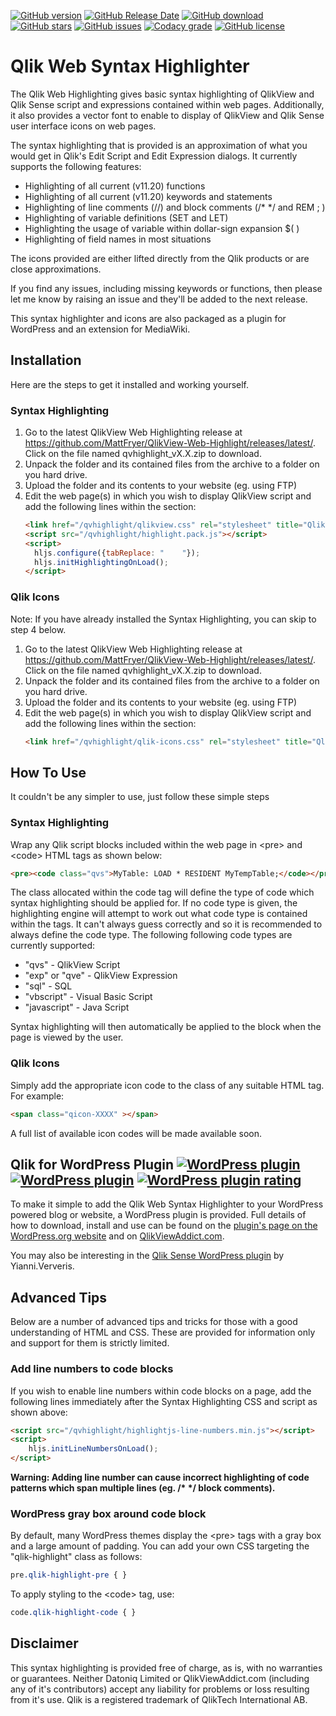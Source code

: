[![GitHub version](https://img.shields.io/github/release/MattFryer/Qlik-Web-Highlight.svg)](https://github.com/MattFryer/Qlik-Web-Highlight/releases/latest)
[![GitHub Release Date](https://img.shields.io/github/release-date/MattFryer/Qlik-Web-Highlight.svg)](https://github.com/MattFryer/Qlik-Web-Highlight/releases/latest)
[![GitHub download](https://img.shields.io/github/downloads/MattFryer/Qlik-Web-Highlight/total.svg)](https://github.com/MattFryer/Qlik-Web-Highlight/releases/latest)
[![GitHub stars](https://img.shields.io/github/stars/MattFryer/Qlik-Web-Highlight.svg)](https://github.com/MattFryer/Qlik-Web-Highlight/stargazers)
[![GitHub issues](https://img.shields.io/github/issues-raw/MattFryer/Qlik-Web-Highlight.svg)](https://github.com/MattFryer/Qlik-Web-Highlight/issues)
[![Codacy grade](https://img.shields.io/codacy/grade/6109233a81c2417a9f1a213b312e0244.svg)](https://www.codacy.com/app/MattFryer/Qlik-Web-Highlight)
[![GitHub license](https://img.shields.io/github/license/MattFryer/Qlik-Web-Highlight.svg)](https://github.com/MattFryer/Qlik-Web-Highlight/blob/master/LICENSE)

# Qlik Web Syntax Highlighter

The Qlik Web Highlighting gives basic syntax highlighting of QlikView and Qlik Sense script and expressions contained within web pages. Additionally, it also provides a vector font to enable to display of QlikView and Qlik Sense user interface icons on web pages.

The syntax highlighting that is provided is an approximation of what you would get in Qlik's Edit Script and Edit Expression dialogs. It currently supports the following features:

  * Highlighting of all current (v11.20) functions
  * Highlighting of all current (v11.20) keywords and statements
  * Highlighting of line comments (//) and block comments (/* */ and REM ; )
  * Highlighting of variable definitions (SET and LET)
  * Highlighting the usage of variable within dollar-sign expansion $( )
  * Highlighting of field names in most situations
	
The icons provided are either lifted directly from the Qlik products or are close approximations.

If you find any issues, including missing keywords or functions, then please let me know by raising an issue and they'll be added to the next release.

This syntax highlighter and icons are also packaged as a plugin for  WordPress and an extension for MediaWiki.

## Installation

Here are the steps to get it installed and working yourself.

### Syntax Highlighting

1. Go to the latest QlikView Web Highlighting release at https://github.com/MattFryer/QlikView-Web-Highlight/releases/latest/. Click on the file named qvhighlight_vX.X.zip to download.
1. Unpack the folder and its contained files from the archive to a folder on you hard drive. 
1. Upload the folder and its contents to your website (eg. using FTP)
1. Edit the web page(s) in which you wish to display QlikView script and add the following lines within the <head> section:
    ```html
    <link href="/qvhighlight/qlikview.css" rel="stylesheet" title="QlikView"></link>
    <script src="/qvhighlight/highlight.pack.js"></script>
    <script>
      hljs.configure({tabReplace: "    "});
      hljs.initHighlightingOnLoad();
    </script>
    ```
		
### Qlik Icons

Note: If you have already installed the Syntax Highlighting, you can skip to step 4 below.

1. Go to the latest QlikView Web Highlighting release at https://github.com/MattFryer/QlikView-Web-Highlight/releases/latest/. Click on the file named qvhighlight_vX.X.zip to download.
1. Unpack the folder and its contained files from the archive to a folder on you hard drive. 
1. Upload the folder and its contents to your website (eg. using FTP)
1. Edit the web page(s) in which you wish to display QlikView script and add the following lines within the <head> section:
    ```html
    <link href="/qvhighlight/qlik-icons.css" rel="stylesheet" title="Qlik Icons"></link>
    ```

## How To Use

It couldn't be any simpler to use, just follow these simple steps

### Syntax Highlighting

Wrap any Qlik script blocks included within the web page in &lt;pre&gt; and &lt;code&gt; HTML tags as shown below:
```html
<pre><code class="qvs">MyTable: LOAD * RESIDENT MyTempTable;</code></pre>
```

The class allocated within the code tag will define the type of code which syntax highlighting should be applied for. If no code type is given, the highlighting engine will attempt to work out what code type is contained within the tags. It can't always guess correctly and so it is recommended to always define the code type. The following following code types are currently supported:

* "qvs" - QlikView Script
* "exp" or "qve" - QlikView Expression
* "sql" - SQL
* "vbscript" - Visual Basic Script
* "javascript" - Java Script

Syntax highlighting will then automatically be applied to the block when the page is viewed by the user.

### Qlik Icons

Simply add the appropriate icon code to the class of any suitable HTML tag. For example:
```html
<span class="qicon-XXXX" ></span>
```
A full list of available icon codes will be made available soon.

## Qlik for WordPress Plugin [![WordPress plugin](https://img.shields.io/wordpress/plugin/v/qlikview-syntax-highlighter.svg)](https://wordpress.org/plugins/qlikview-syntax-highlighter/) [![WordPress plugin](https://img.shields.io/wordpress/plugin/dt/qlikview-syntax-highlighter.svg)](https://wordpress.org/plugins/qlikview-syntax-highlighter/) [![WordPress plugin rating](https://img.shields.io/wordpress/plugin/r/qlikview-syntax-highlighter.svg)](https://wordpress.org/plugins/qlikview-syntax-highlighter/)

To make it simple to add the Qlik Web Syntax Highlighter to your WordPress powered blog or website, a WordPress plugin is provided. Full details of how to download, install and use can be found on the [plugin's page on the WordPress.org website](https://wordpress.org/plugins/qlikview-syntax-highlighter/) and on [QlikViewAddict.com](http://www.qlikviewaddict.com/p/qlikview-wordpress-plugin.html).

You may also be interesting in the [Qlik Sense WordPress plugin](https://wordpress.org/plugins/qlik-sense/) by Yianni.Ververis. 

## Advanced Tips
Below are a number of advanced tips and tricks for those with a good understanding of HTML and CSS. These are provided for information only and support for them is strictly limited.

### Add line numbers to code blocks
If you wish to enable line numbers within code blocks on a page, add the following lines immediately after the Syntax Highlighting CSS and script as shown above:
```html
<script src="/qvhighlight/highlightjs-line-numbers.min.js"></script>
<script>
	hljs.initLineNumbersOnLoad();
</script>	
```
__Warning: Adding line number can cause incorrect highlighting of code patterns which span multiple lines (eg. /* */ block comments).__

### WordPress gray box around code block
By default, many WordPress themes display the &lt;pre&gt; tags with a gray box and a large amount of padding. You can add your own CSS targeting the "qlik-highlight" class as follows:
```css
pre.qlik-highlight-pre { } 
```
To apply styling to the &lt;code&gt; tag, use:
```css
code.qlik-highlight-code { } 
```

## Disclaimer

This syntax highlighting is provided free of charge, as is, with no warranties or guarantees. Neither Datoniq Limited or QlikViewAddict.com (including any of it's contributors) accept any liability for problems or loss resulting from it's use. Qlik is a registered trademark of QlikTech International AB.
